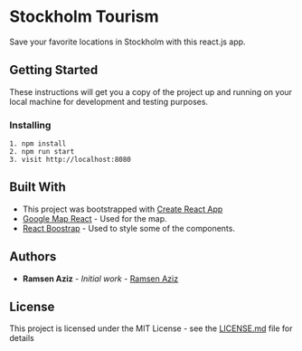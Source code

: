 # Stockholm Tourism

Save your favorite locations in Stockholm with this react.js app.

## Getting Started

These instructions will get you a copy of the project up and running on your local machine for development and testing purposes. 

### Installing

```
1. npm install
2. npm run start
3. visit http://localhost:8080
```

## Built With

* This project was bootstrapped with [Create React App](https://github.com/facebookincubator/create-react-app)
* [Google Map React](https://github.com/google-map-react/google-map-react)  - Used for the map.
* [React Boostrap](https://react-bootstrap.github.io/) - Used to style some of the components.

## Authors

* **Ramsen Aziz** - *Initial work* - [Ramsen Aziz](https://github.com/ramsenaziz)

## License

This project is licensed under the MIT License - see the [LICENSE.md](LICENSE.md) file for details
